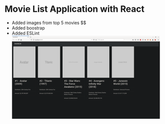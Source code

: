 # Movie List Application with React

- Added images from top 5 movies $$
- Added boostrap
- Added ESLint
  ![alt progres-1](https://github.com/makyfj/movieList-React/blob/main/progress/movieList-1.png?raw=true)

